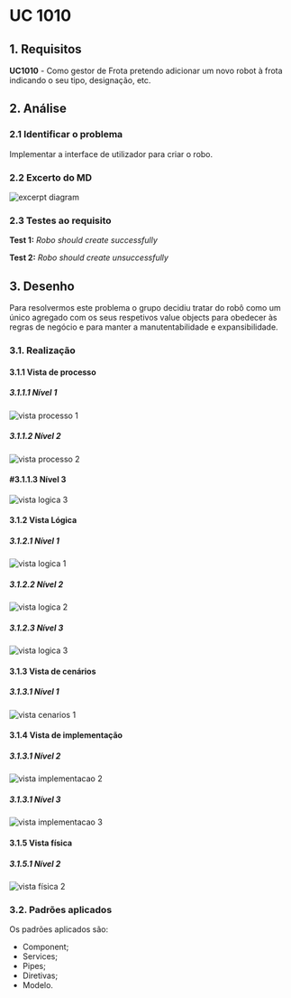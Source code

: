 # UC 1010

## 1. Requisitos

**UC1010** - Como gestor de Frota pretendo adicionar um novo robot à frota indicando o seu tipo, designação, etc.

## 2. Análise

### 2.1 Identificar o problema

Implementar a interface de utilizador para criar o robo.

### 2.2 Excerto do MD

![excerpt diagram](ed1010.svg "domain_excerpt_150.svg")

### 2.3 Testes ao requisito

**Test 1:** *Robo should create successfully*

**Test 2:** *Robo should create unsuccessfully*

## 3. Desenho

Para resolvermos este problema o grupo decidiu tratar do robô como um único agregado com os seus respetivos value objects para obedecer às regras de negócio e para manter a manutentabilidade e expansibilidade. 

### 3.1. Realização

#### 3.1.1 Vista de processo

##### 3.1.1.1 Nível 1

![vista processo 1](../UC1010/Nivel%201/vp1.svg "Vista processos - nível 1")

##### 3.1.1.2  Nível 2

![vista processo 2](../UC1010/Nivel%202/vp2.svg "Vista processos - nível 2")

#### #3.1.1.3  Nível 3

![vista logica 3](../UC1010/Nivel%203/vp3.svg "Vista processos - nível 3")

#### 3.1.2 Vista Lógica

##### 3.1.2.1 Nível 1

![vista logica 1](/docs/logical_view/sprint2/level1/vl1.svg "Vista lógica - nível 1")

##### 3.1.2.2 Nível 2

![vista logica 2](/docs/logical_view/sprint2/level2/vl2.svg "Vista lógica - nível 2")

##### 3.1.2.3 Nível 3

![vista logica 3](/docs/logical_view/sprint2/level3/vl3.svg "Vista lógica - nível 3")

#### 3.1.3 Vista de cenários

##### 3.1.3.1 Nível 1

![vista cenarios 1](../../../scenario_view/level1/sv1.svg "Vista de cenários - nível 1")

#### 3.1.4 Vista de implementação

##### 3.1.3.1 Nível 2

![vista implementacao 2](/docs/implementation_view/iv2.svg "Vista implementação - nível 2")

##### 3.1.3.1 Nível 3

![vista implementacao 3](/docs/implementation_view/sprint2/iv3.svg "Vista implementação - nível 3")

#### 3.1.5 Vista física

##### 3.1.5.1 Nível 2

![vista física 2](/docs/physical_view/level2/vf2.svg "Vista física - nível 2")

### 3.2. Padrões aplicados

Os padrões aplicados são:

- Component;
- Services;
- Pipes;
- Diretivas;
- Modelo.
